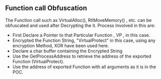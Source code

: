 ## Function call Obfuscation

The Function call such as VirtualAlloc(), RtlMoveMemory() , etc. can be obfuscated and used after Decrypting the it. Process Involved in this are:

- First Declare a Pointer to that Particular Function , VP , in this case.
- Encrypted the Function String, "VirtualProtect" in this case, using any encryption Method, XOR have been used here.
- Declare a char buffer containing the Encrypted String
- Use the GetProcessAddress to retrieve the address of the exported Function (VirtualProtect).
- Use the address of exported Function with all arguments as it is in the POC.
